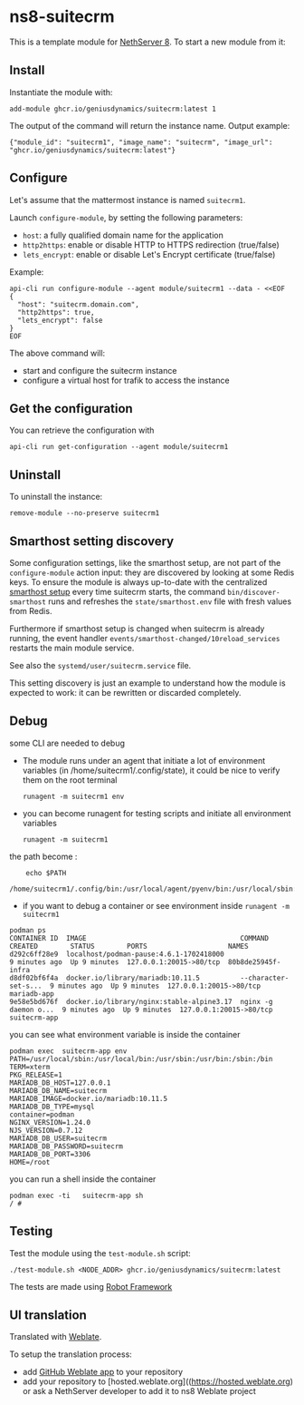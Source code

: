 # ns8-suitecrm

This is a template module for [NethServer 8](https://github.com/NethServer/ns8-core).
To start a new module from it:


## Install

Instantiate the module with:

    add-module ghcr.io/geniusdynamics/suitecrm:latest 1

The output of the command will return the instance name.
Output example:

    {"module_id": "suitecrm1", "image_name": "suitecrm", "image_url": "ghcr.io/geniusdynamics/suitecrm:latest"}

## Configure

Let's assume that the mattermost instance is named `suitecrm1`.

Launch `configure-module`, by setting the following parameters:
- `host`: a fully qualified domain name for the application
- `http2https`: enable or disable HTTP to HTTPS redirection (true/false)
- `lets_encrypt`: enable or disable Let's Encrypt certificate (true/false)


Example:

```
api-cli run configure-module --agent module/suitecrm1 --data - <<EOF
{
  "host": "suitecrm.domain.com",
  "http2https": true,
  "lets_encrypt": false
}
EOF
```

The above command will:
- start and configure the suitecrm instance
- configure a virtual host for trafik to access the instance

## Get the configuration
You can retrieve the configuration with

```
api-cli run get-configuration --agent module/suitecrm1
```

## Uninstall

To uninstall the instance:

    remove-module --no-preserve suitecrm1

## Smarthost setting discovery

Some configuration settings, like the smarthost setup, are not part of the
`configure-module` action input: they are discovered by looking at some
Redis keys.  To ensure the module is always up-to-date with the
centralized [smarthost
setup](https://geniusdynamics.github.io/ns8-core/core/smarthost/) every time
suitecrm starts, the command `bin/discover-smarthost` runs and refreshes
the `state/smarthost.env` file with fresh values from Redis.

Furthermore if smarthost setup is changed when suitecrm is already
running, the event handler `events/smarthost-changed/10reload_services`
restarts the main module service.

See also the `systemd/user/suitecrm.service` file.

This setting discovery is just an example to understand how the module is
expected to work: it can be rewritten or discarded completely.

## Debug

some CLI are needed to debug

- The module runs under an agent that initiate a lot of environment variables (in /home/suitecrm1/.config/state), it could be nice to verify them
on the root terminal

    `runagent -m suitecrm1 env`

- you can become runagent for testing scripts and initiate all environment variables
  
    `runagent -m suitecrm1`

 the path become : 
```
    echo $PATH
    /home/suitecrm1/.config/bin:/usr/local/agent/pyenv/bin:/usr/local/sbin:/usr/local/bin:/usr/sbin:/usr/bin:/usr/
```

- if you want to debug a container or see environment inside
 `runagent -m suitecrm1`
 ```
podman ps
CONTAINER ID  IMAGE                                      COMMAND               CREATED        STATUS        PORTS                    NAMES
d292c6ff28e9  localhost/podman-pause:4.6.1-1702418000                          9 minutes ago  Up 9 minutes  127.0.0.1:20015->80/tcp  80b8de25945f-infra
d8df02bf6f4a  docker.io/library/mariadb:10.11.5          --character-set-s...  9 minutes ago  Up 9 minutes  127.0.0.1:20015->80/tcp  mariadb-app
9e58e5bd676f  docker.io/library/nginx:stable-alpine3.17  nginx -g daemon o...  9 minutes ago  Up 9 minutes  127.0.0.1:20015->80/tcp  suitecrm-app
```

you can see what environment variable is inside the container
```
podman exec  suitecrm-app env
PATH=/usr/local/sbin:/usr/local/bin:/usr/sbin:/usr/bin:/sbin:/bin
TERM=xterm
PKG_RELEASE=1
MARIADB_DB_HOST=127.0.0.1
MARIADB_DB_NAME=suitecrm
MARIADB_IMAGE=docker.io/mariadb:10.11.5
MARIADB_DB_TYPE=mysql
container=podman
NGINX_VERSION=1.24.0
NJS_VERSION=0.7.12
MARIADB_DB_USER=suitecrm
MARIADB_DB_PASSWORD=suitecrm
MARIADB_DB_PORT=3306
HOME=/root
```

you can run a shell inside the container

```
podman exec -ti   suitecrm-app sh
/ # 
```
## Testing

Test the module using the `test-module.sh` script:


    ./test-module.sh <NODE_ADDR> ghcr.io/geniusdynamics/suitecrm:latest

The tests are made using [Robot Framework](https://robotframework.org/)

## UI translation

Translated with [Weblate](https://hosted.weblate.org/projects/ns8/).

To setup the translation process:

- add [GitHub Weblate app](https://docs.weblate.org/en/latest/admin/continuous.html#github-setup) to your repository
- add your repository to [hosted.weblate.org]((https://hosted.weblate.org) or ask a NethServer developer to add it to ns8 Weblate project
